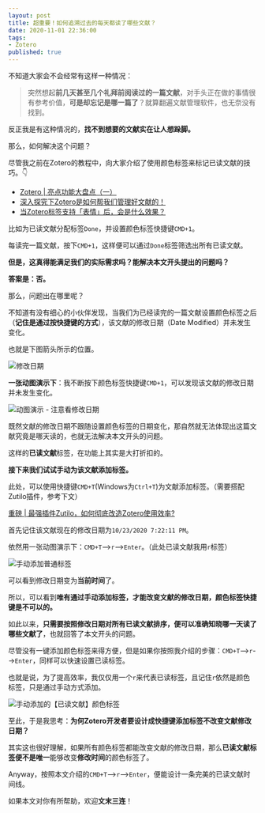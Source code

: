 ```yaml
---
layout: post
title: 超重要！如何追溯过去的每天都读了哪些文献？
date: 2020-11-01 22:36:00
tags: 
- Zotero
published: true
---
```




不知道大家会不会经常有这样一种情况：

> 突然想起**前几天甚至几个礼拜前阅读过的一篇文献**，对手头正在做的事情很有参考价值，**可是却忘记是哪一篇了**？就算翻遍文献管理软件，也无奈没有找到。

反正我是有这种情况的，**找不到想要的文献实在让人想跺脚。**

那么，如何解决这个问题？

尽管我之前在Zotero的教程中，向大家介绍了使用颜色标签来标记已读文献的技巧。👇

- [Zotero \| 亮点功能大盘点（一）](https://mp.weixin.qq.com/s/vrNMC-OYMVtcEeNtxVzJ6A)
- [深入探究下Zotero是如何帮我们管理好文献的！](https://mp.weixin.qq.com/s/qGsvW2V1OFrm_hGdUenkFg)
- [当Zotero标签支持「表情」后，会是什么效果？](https://mp.weixin.qq.com/s/mx-mFHqFee4FdUWV272FAg)

比如为已读文献分配标签`Done`，并设置颜色标签快捷键`CMD+1`。

每读完一篇文献，按下`CMD+1`，这样便可以通过`Done`标签筛选出所有已读文献。

**但是，这真得能满足我们的实际需求吗？能解决本文开头提出的问题吗？**

**答案是：否。**

那么，问题出在哪里呢？

不知道有没有细心的小伙伴发现，当我们为已经读完的一篇文献设置颜色标签之后（**记住是通过按快捷键的方式**），该文献的修改日期（Date Modified）并未发生变化。

也就是下图箭头所示的位置。


![修改日期](https://figurebed-iseex.oss-cn-hangzhou.aliyuncs.com/img/20201101205418.png)

**一张动图演示下**：我不断按下颜色标签快捷键`CMD+1`，可以发现该文献的修改日期并未发生变化。


![动图演示 - 注意看修改日期](https://figurebed-iseex.oss-cn-hangzhou.aliyuncs.com/img/20201101205403.gif)

既然文献的修改日期不跟随设置颜色标签的日期变化，那自然就无法体现出这篇文献究竟是哪天读的，也就无法解决本文开头的问题。

这样的**已读文献**标签，在功能上其实是大打折扣的。

**接下来我们试试手动为该文献添加标签。**

此处，可以使用快捷键`CMD+T`(Windows为`Ctrl+T`)为文献添加标签。（需要搭配Zutilo插件，参考下文）

[重磅 \| 最强插件Zutilo，如何彻底改造Zotero使用效率?](https://mp.weixin.qq.com/s/KtSAUPDlAzHbzBAVYi5AeA)

首先记住该文献现在的修改日期为`10/23/2020 7:22:11 PM`。

依然用一张动图演示下：`CMD+T`-->`r`-->`Enter`。（此处已读文献我用`r`标签）

![手动添加普通标签](https://figurebed-iseex.oss-cn-hangzhou.aliyuncs.com/img/20201101210702.gif)

可以看到修改日期变为**当前时间**了。

所以，可以看到**唯有通过手动添加标签，才能改变文献的修改日期，颜色标签快捷键是不可以的。**

如此以来，**只需要按照修改日期对所有已读文献排序，便可以准确知晓哪一天读了哪些文献了**，也就回答了本文开头的问题。

尽管没有一键添加颜色标签来得方便，但是如果你按照我介绍的步骤：`CMD+T`-->`r`-->`Enter`，同样可以快速设置已读标签。

也就是说，为了提高效率，我仅仅用一个`r`来代表已读标签，且记住`r`依然是颜色标签，只是通过手动方式添加。

![手动添加的【已读文献】颜色标签](https://figurebed-iseex.oss-cn-hangzhou.aliyuncs.com/img/20201101212102.png)

至此，于是我思考：**为何Zotero开发者要设计成快捷键添加标签不改变文献修改日期？**

其实这也很好理解，如果所有颜色标签都能改变文献的修改日期，那么**已读文献标签便不是唯一**能够改变**修改时间**的颜色标签了。

Anyway，按照本文介绍的`CMD+T`-->`r`-->`Enter`，便能设计一条完美的已读文献时间线。

如果本文对你有所帮助，欢迎**文末三连**！